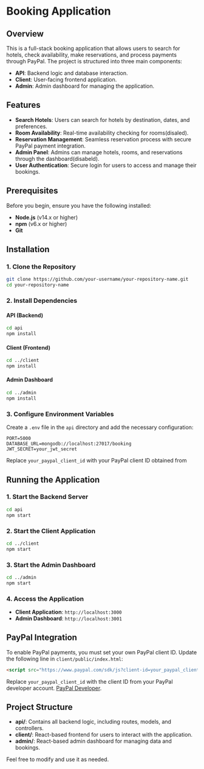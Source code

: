 # Booking Application

## Overview

This is a full-stack booking application that allows users to search for hotels, check availability, make reservations, and process payments through PayPal. The project is structured into three main components:

- **API**: Backend logic and database interaction.
- **Client**: User-facing frontend application.
- **Admin**: Admin dashboard for managing the application.

## Features

- **Search Hotels**: Users can search for hotels by destination, dates, and preferences.
- **Room Availability**: Real-time availability checking for rooms(disaled).
- **Reservation Management**: Seamless reservation process with secure PayPal payment integration.
- **Admin Panel**: Admins can manage hotels, rooms, and reservations through the dashboard(disabeld).
- **User Authentication**: Secure login for users to access and manage their bookings.

## Prerequisites

Before you begin, ensure you have the following installed:

- **Node.js** (v14.x or higher)
- **npm** (v6.x or higher)
- **Git**

## Installation

### 1. Clone the Repository

```bash
git clone https://github.com/your-username/your-repository-name.git
cd your-repository-name
```

### 2. Install Dependencies

#### API (Backend)

```bash
cd api
npm install
```

#### Client (Frontend)

```bash
cd ../client
npm install
```

#### Admin Dashboard

```bash
cd ../admin
npm install
```

### 3. Configure Environment Variables

Create a `.env` file in the `api` directory and add the necessary configuration:

```env
PORT=5000
DATABASE_URL=mongodb://localhost:27017/booking
JWT_SECRET=your_jwt_secret
```

Replace `your_paypal_client_id` with your PayPal client ID obtained from 

## Running the Application

### 1. Start the Backend Server

```bash
cd api
npm start
```

### 2. Start the Client Application

```bash
cd ../client
npm start
```

### 3. Start the Admin Dashboard

```bash
cd ../admin
npm start
```

### 4. Access the Application

- **Client Application**: `http://localhost:3000`
- **Admin Dashboard**: `http://localhost:3001`

## PayPal Integration

To enable PayPal payments, you must set your own PayPal client ID. Update the following line in `client/public/index.html`:

```html
<script src="https://www.paypal.com/sdk/js?client-id=your_paypal_client_id"></script>
```

Replace `your_paypal_client_id` with the client ID from your PayPal developer account. [PayPal Developer](https://developer.paypal.com/).

## Project Structure

- **api/**: Contains all backend logic, including routes, models, and controllers.
- **client/**: React-based frontend for users to interact with the application.
- **admin/**: React-based admin dashboard for managing data and bookings.


Feel free to modify and use it as needed.

